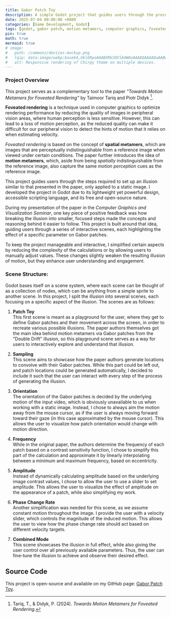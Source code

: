 ```yaml
---
title: Gabor Patch Toy
description: A simple Godot project that guides users through the process of creating motion metamers using Gabor patches.
date: 2025-07-04 00:00:00 +0800
categories: [Game Development, Godot]
tags: [godot, gabor patch, motion metamers, computer graphics, foveated rendering, interactive]
pin: true
math: true
mermaid: true
# image:
#   path: /commons/devices-mockup.png
#   lqip: data:image/webp;base64,UklGRpoAAABXRUJQVlA4WAoAAAAQAAAADwAABwAAQUxQSDIAAAARL0AmbZurmr57yyIiqE8oiG0bejIYEQTgqiDA9vqnsUSI6H+oAERp2HZ65qP/VIAWAFZQOCBCAAAA8AEAnQEqEAAIAAVAfCWkAALp8sF8rgRgAP7o9FDvMCkMde9PK7euH5M1m6VWoDXf2FkP3BqV0ZYbO6NA/VFIAAAA
#   alt: Responsive rendering of Chirpy theme on multiple devices.
---
```


### Project Overview

This project serves as a complementary tool to the paper _"Towards Motion Metamers for Foveated Rendering"_ by Taimoor Tariq and Piotr Didyk [^1]. 

**Foveated rendering** is a technique used in computer graphics to optimize rendering performance by reducing the quality of images in peripheral vision areas, where human perception is less sensitive. However, this can lead to a loss of motion perception, as the reduced quality can make it difficult for our peripheral vision to detect the hints of motion that it relies on when estimating velocity. 

*Foveated rendering* is based on the concept of **spatial metamers**, which are images that are perceptually indistinguishable from a reference image when viewed under certain conditions. The paper further introduces the idea of **motion metamers**, which, aside from being *spatially* indistinguishable from the reference image, also capture the same *motion perception* cues as the reference image.

This project guides users through the steps required to set up an illusion similar to that presented in the paper, only applied to a static image. I developed the project in Godot due to its lightweight yet powerful design, accessible scripting language, and its free and open-source nature.

During my presentation of the paper in the *Computer Graphics and Visualization Seminar*, one key piece of positive feedback was how breaking the illusion into smaller, focused steps made the concepts and reasoning behind it easier to follow. This project is built around that idea, guiding users through a series of interactive scenes, each highlighting the effect of a specific parameter on Gabor patches.

To keep the project manageable and interactive, I simplified certain aspects by reducing the complexity of the calculations or by allowing users to manually adjust values. These changes slightly weaken the resulting illusion of motion, but they enhance user understanding and engagement.

### Scene Structure:

Godot bases itself on a scene system, where each scene can be thought of as a collection of nodes, which can be anything from a simple sprite to another scene. In this project, I split the illusion into several scenes, each focusing on a specific aspect of the illusion. The scenes are as follows:

1. **Patch Toy**  
   This first scene is meant as a playground for the user, where they get to define Gabor patches and their movement across the screen, in order to recreate various possible illusions. The paper authors themselves got the main idea behind motion metamers via Gabor patches from the "Double Drift" illusion, so this playground scene serves as a way for users to interactively explore and understand that illusion.

2. **Sampling**  
   This scene aims to showcase how the paper authors generate locations to convolve with their Gabor patches. While this part could be left out, and patch locations could be generated automatically, I decided to include it such that the user can interact with every step of the process of generating the illusion.

3. **Orientation**  
   The orientation of the Gabor patches is decided by the underlying motion of the input video, which is obviously unavailable to us when working with a static image. Instead, I chose to always aim the motion away from the mouse cursor, as if the user is always moving forward toward their gaze (in this case approximated by the mouse cursor). This allows the user to visualize how patch orientation would change with motion direction.

4. **Frequency**  
   While in the original paper, the authors determine the frequency of each patch based on a contrast sensitivity function, I chose to simplify this part of the calculation and approximate it by linearly interpolating between a minimum and maximum frequency, based on eccentricity.

5. **Amplitude**  
   Instead of dynamically calculating amplitude based on the underlying image contrast values, I chose to allow the user to use a slider to set amplitude. This allows the user to visualize the effect of amplitude on the appearance of a patch, while also simplifying my work.

6. **Phase Change Rate**  
   Another simplification was needed for this scene, as we assume constant motion throughout the image. I provide the user with a velocity slider, which controls the magnitude of the induced motion. This allows the user to view how the phase change rate should act based on different velocity targets.

7. **Combined Mode**  
   This scene showcases the illusion in full effect, while also giving the user control over all previously available parameters. Thus, the user can fine-tune the illusion to achieve and observe their desired effect.

## Source Code

This project is open-source and available on my GitHub page: [Gabor Patch Toy](https://github.com/MBernevig/gabor_patch_toy).

[^1]: Tariq, T., & Didyk, P. (2024). _Towards Motion Metamers for Foveated Rendering_.
